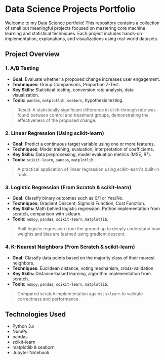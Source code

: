 # Data Science Projects Portfolio  
Welcome to my Data Science portfolio! This repository contains a collection of small but meaningful projects focused on mastering core machine learning and statistical techniques. Each project includes hands-on implementation, explanations, and visualizations using real-world datasets.  
## Project Overview  
### 1. A/B Testing  
- **Goal:** Evaluate whether a proposed change increases user engagement.
- **Techniques:** Group Comparisons, Proportion Z-Test.
- **Key Skills:** Statistical testing, conversion rate analysis, data visualization.
- **Tools:** `pandas`, `matplotlib`, `seaborn`, hypothesis testing.  
>Result: A statistically significant difference in click-through rate was found between control and treatment groups, demonstrating the effectiveness of the proposed change.  
### 2. Linear Regression (Using scikit-learn)  
- **Goal:** Predict a continuous target variable using one or more features.
- **Techniques:** Model training, evaluation, interpretation of coefficients.
- **Key Skills:** Data preprocessing, model evaluation metrics (MSE, R²).
- **Tools:** `scikit-learn`, `pandas`, `matplotlib`.  
>A practical application of linear regression using scikit-learn's built-in tools.  
### 3. Logistic Regression (From Scratch & scikit-learn)  
- **Goal:** Classify binary outcomes such as 0/1 or Yes/No.
- **Techniques:** Gradient Descent, Sigmoid Function, Cost Function.
- **Key Skills:** Math behind logistic regression, Python implementation from scratch, comparison with sklearn.
- **Tools:** `numpy`, `pandas`, `scikit-learn`, `matplotlib`.  
>Built logistic regression from the ground up to deeply understand how weights and bias are learned using gradient descent.  
### 4. K-Nearest Neighbors (From Scratch & scikit-learn)  
- **Goal:** Classify data points based on the majority class of their nearest neighbors.
- **Techniques:** Euclidean distance, voting mechanism, cross-validation.
- **Key Skills:** Distance-based learning, algorithm implementation from scratch.
- **Tools:** `numpy`, `pandas`, `scikit-learn`, `matplotlib`.  
>Compared scratch implementation against `sklearn` to validate correctness and performance.  
## Technologies Used  
- Python 3.x
- NumPy
- pandas
- scikit-learn
- matplotlib & seaborn
- Jupyter Notebook